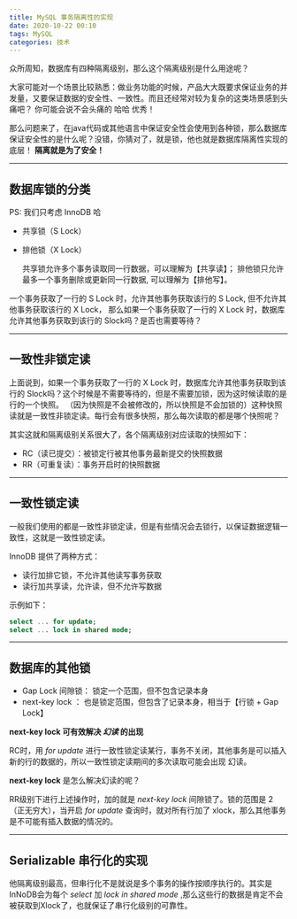 ```yaml
---
title: MySQL 事务隔离性的实现
date: 2020-10-22 00:10
tags: MySQL
categories: 技术
---
```


众所周知，数据库有四种隔离级别，那么这个隔离级别是什么用途呢？

大家可能对一个场景比较熟悉：做业务功能的时候，产品大大既要求保证业务的并发量，又要保证数据的安全性、一致性。而且还经常对较为复杂的这类场景感到头痛吧？
你可能会说不会头痛的 哈哈 优秀！

那么问题来了，在java代码或其他语言中保证安全性会使用到各种锁，那么数据库保证安全性的是什么呢？没错，你猜对了，就是锁，他也就是数据库隔离性实现的底层！ **隔离就是为了安全！**

---

## 数据库锁的分类

  PS: 我们只考虑 InnoDB 哈

- 共享锁（S Lock）
- 排他锁（X Lock）

  共享锁允许多个事务读取同一行数据，可以理解为【共享读】；
  排他锁只允许最多一个事务删除或更新同一行数据, 可以理解为【排他写】。

一个事务获取了一行的 S Lock 时，允许其他事务获取该行的 S Lock, 但不允许其他事务获取该行的 X Lock，
那么如果一个事务获取了一行的 X Lock 时，数据库允许其他事务获取到该行的 Slock吗？是否也需要等待？

---

## 一致性非锁定读

上面说到，如果一个事务获取了一行的 X Lock 时，数据库允许其他事务获取到该行的 Slock吗？这个时候是不需要等待的，但是不需要加锁，因为这时候读取的是行的一个快照。
（因为快照是不会被修改的，所以快照是不会加锁的）这种快照读就是一致性非锁定读。每行会有很多快照，那么每次读取的都是哪个快照呢？

其实这就和隔离级别关系很大了，各个隔离级别对应读取的快照如下：

- RC（读已提交）：被锁定行被其他事务最新提交的快照数据
- RR（可重复读）：事务开启时的快照数据

---

## 一致性锁定读

一般我们使用的都是一致性非锁定读，但是有些情况会去锁行，以保证数据逻辑一致性，这就是一致性锁定读。

InnoDB 提供了两种方式：

- 读行加排它锁，不允许其他读写事务获取
- 读行加共享读，允许读，但不允许写数据

示例如下：

``` sql
select ... for update;
select ... lock in shared mode;
```

---

## 数据库的其他锁

- Gap Lock 间隙锁： 锁定一个范围，但不包含记录本身
- next-key lock ：  也是锁定范围，但包含了记录本身，相当于【行锁 + Gap Lock】

**next-key lock 可有效解决 *幻读* 的出现**

RC时，用 *for update* 进行一致性锁定读某行，事务不关闭，其他事务是可以插入新的行的数据的，所以一致性锁定读期间的多次读取可能会出现 幻读。

**next-key lock** 是怎么解决幻读的呢？

RR级别下进行上述操作时，加的就是 *next-key lock* 间隙锁了。锁的范围是 2（正无穷大），当开启 *for update* 查询时，就对所有行加了 xlock，那么其他事务是不可能有插入数据的情况的。

---

## Serializable 串行化的实现

他隔离级别最高，但串行化不是就说是多个事务的操作按顺序执行的。其实是InNoDB会为每个 *select* 加 *lock in shared mode* ,那么这些行的数据是肯定不会被获取到Xlock了，也就保证了串行化级别的可靠性。
